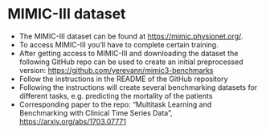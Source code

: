 # MIMIC-III dataset

- The MIMIC-III dataset can be found at https://mimic.physionet.org/.
- To access MIMIC-III you’ll have to complete certain training.
- After getting access to MIMIC-III and downloading the dataset the following GitHub repo can be used to create an initial preprocessed version: https://github.com/yerevann/mimic3-benchmarks
- Follow the instructions in the README of the GitHub repository
- Following the instructions will create several benchmarking datasets for different tasks, e.g. predicting the mortality of the patients
- Corresponding paper to the repo: “Multitask Learning and Benchmarking with Clinical Time Series Data”, https://arxiv.org/abs/1703.07771
